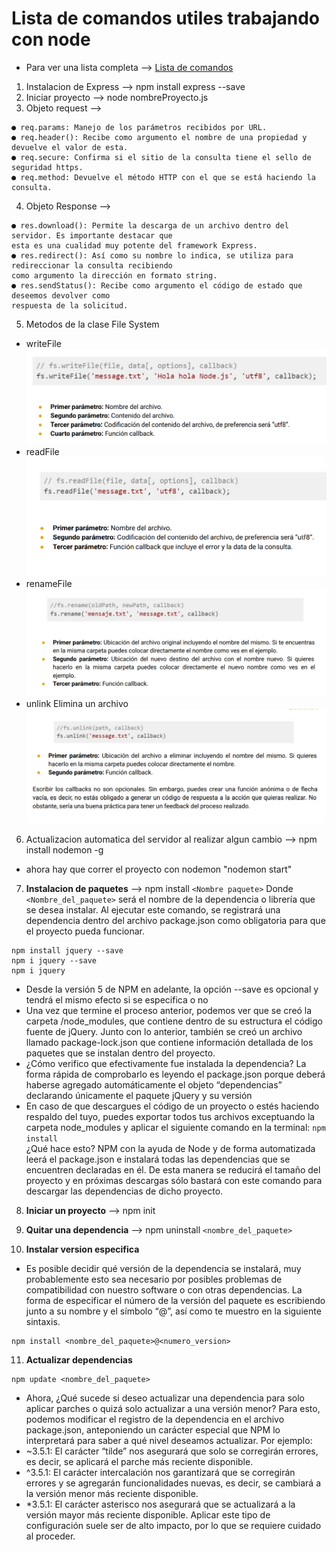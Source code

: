 # Lista de comandos utiles trabajando con node 
+ Para ver una lista completa --> [Lista de comandos](https://docs.npmjs.com/cli/v8/commands)

1. Instalacion de Express --> npm install express --save
2. Iniciar proyecto --> node nombreProyecto.js
3. Objeto request -->
~~~
● req.params: Manejo de los parámetros recibidos por URL.
● req.header(): Recibe como argumento el nombre de una propiedad y devuelve el valor de esta.
● req.secure: Confirma si el sitio de la consulta tiene el sello de seguridad https.
● req.method: Devuelve el método HTTP con el que se está haciendo la consulta.
~~~

4. Objeto Response --> 
~~~
● res.download(): Permite la descarga de un archivo dentro del servidor. Es importante destacar que 
esta es una cualidad muy potente del framework Express.
● res.redirect(): Así como su nombre lo indica, se utiliza para redireccionar la consulta recibiendo 
como argumento la dirección en formato string.
● res.sendStatus(): Recibe como argumento el código de estado que deseemos devolver como 
respuesta de la solicitud.
~~~
5. Metodos de la clase File System
- writeFile\
![metodo writeFile](/img/15%20writeFile.png)
- readFile\
![metodo readFile](/img/16%20ReadFile.png)
- renameFile\
![metodo renameFile](/img/17%20RenameFile.png)
- unlink Elimina un archivo\
![metodo unlink](/img/18%20Unlink.png)

6. Actualizacion automatica del servidor al realizar algun cambio --> npm install nodemon -g 
- ahora hay que correr el proyecto con nodemon "nodemon start"
7. **Instalacion de paquetes** --> npm install `<Nombre paquete>`
Donde `<Nombre_del_paquete>` será el nombre de la dependencia o librería que se desea
instalar. Al ejecutar este comando, se registrará una dependencia dentro del archivo
package.json como obligatoria para que el proyecto pueda funcionar.
~~~
npm install jquery --save
npm i jquery --save
npm i jquery
~~~
+ Desde la versión 5 de NPM en adelante, la opción --save es opcional y tendrá el mismo efecto si se especifica o no
+ Una vez que termine el proceso anterior, podemos ver que se creó la carpeta
/node_modules, que contiene dentro de su estructura el código fuente de jQuery. Junto con lo anterior, también se creó un archivo llamado package-lock.json que contiene información detallada de los paquetes que se instalan dentro del proyecto.
+ ¿Cómo verifico que efectivamente fue instalada la dependencia? La forma rápida de
comprobarlo es leyendo el package.json porque deberá haberse agregado automáticamente
el objeto “dependencias” declarando únicamente el paquete jQuery y su versión
+ En caso de que descargues el código de un proyecto o estés haciendo respaldo del tuyo, puedes exportar todos tus archivos exceptuando la carpeta node_modules y aplicar el siguiente comando en la terminal: `npm install`\
¿Qué hace esto? NPM con la ayuda de Node y de forma automatizada leerá el package.json e instalará todas las dependencias que se encuentren declaradas en él. De esta manera se reducirá el tamaño del proyecto y en próximas descargas sólo bastará con este comando para descargar las dependencias de dicho proyecto.
8. **Iniciar un proyecto** --> npm init

9. **Quitar una dependencia** --> npm uninstall `<nombre_del_paquete>`

10. **Instalar version especifica** 
+ Es posible decidir qué versión de la dependencia se instalará, muy probablemente esto sea necesario por posibles problemas de compatibilidad con nuestro software o con otras dependencias. La forma de especificar el número de la versión del paquete es escribiendo junto a su nombre y el símbolo “@”, así como te muestro en la siguiente sintaxis.
~~~
npm install <nombre_del_paquete>@<numero_version>
~~~

11. **Actualizar dependencias** 
~~~
npm update <nombre_del_paquete>
~~~
+ Ahora, ¿Qué sucede si deseo actualizar una dependencia para solo aplicar parches o quizá solo actualizar a una versión menor? Para esto, podemos modificar el registro de la dependencia en el archivo package.json, anteponiendo un carácter especial que NPM lo interpretará para saber a qué nivel deseamos actualizar. Por ejemplo:
+ ~3.5.1: El carácter “tilde” nos asegurará que solo se corregirán errores, es decir, se aplicará el parche más reciente disponible.
+ ^3.5.1: El carácter intercalación nos garantizará que se corregirán errores y se
agregarán funcionalidades nuevas, es decir, se cambiará a la versión menor más
reciente disponible.
+ *3.5.1: El carácter asterisco nos asegurará que se actualizará a la versión mayor más reciente disponible. Aplicar este tipo de configuración suele ser de alto impacto, por lo que se requiere cuidado al proceder.


